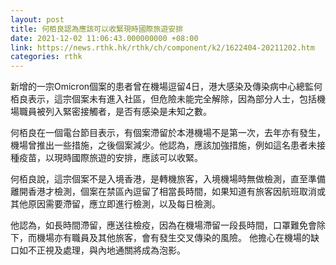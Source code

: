 ```yaml
---
layout: post
title: 何栢良認為應該可以收緊現時國際旅遊安排
date: 2021-12-02 11:06:43.000000000 +08:00
link: https://news.rthk.hk/rthk/ch/component/k2/1622404-20211202.htm
categories: rthk
---
```


新增的一宗Omicron個案的患者曾在機場逗留4日，港大感染及傳染病中心總監何栢良表示，這宗個案未有進入社區，但危險未能完全解除，因為部分人士，包括機場職員被列入緊密接觸者，是否有感染是未知之數。

何栢良在一個電台節目表示，有個案滯留於本港機場不是第一次，去年亦有發生，機場曾推出一些措施，之後個案減少。他認為，應該加強措施，例如這名患者未接種疫苗，以現時國際旅遊的安排，應該可以收緊。

何栢良說，這宗個案不是入境香港，是轉機旅客，入境機場時無做檢測，直至準備離開香港才檢測，個案在禁區內逗留了相當長時間，如果知道有旅客因航班取消或其他原因需要滯留，應立即進行檢測，以及每日檢測。

他認為，如長時間滯留，應送往檢疫，因為在機場滯留一段長時間，口罩難免會除下，而機場亦有職員及其他旅客，會有發生交叉傳染的風險。 他擔心在機場的缺口如不正視及處理，與內地通關將成為泡影。

